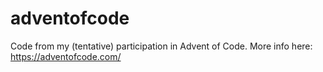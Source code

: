 # adventofcode
Code from my (tentative) participation in Advent of Code. More info here: https://adventofcode.com/
